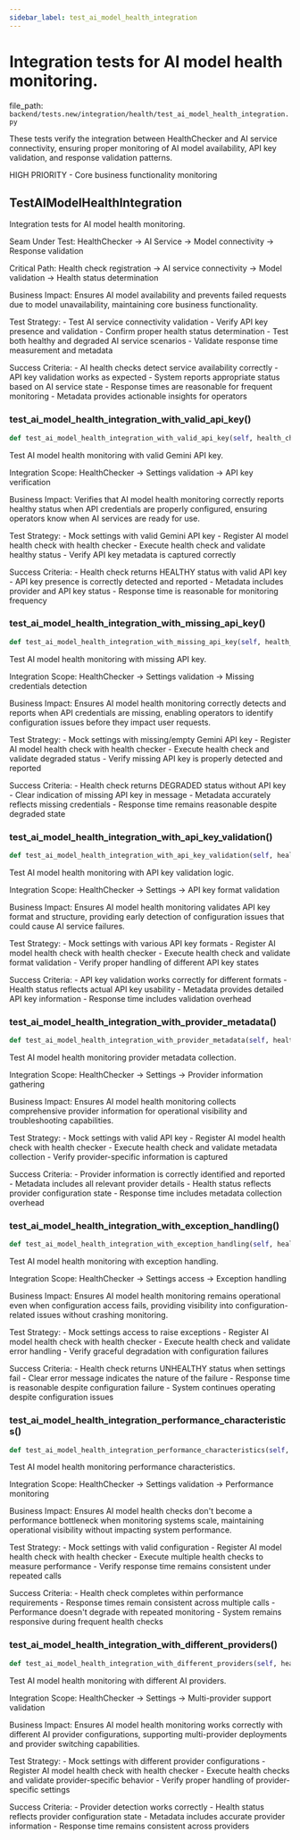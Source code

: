 ```yaml
---
sidebar_label: test_ai_model_health_integration
---
```


# Integration tests for AI model health monitoring.

  file_path: `backend/tests.new/integration/health/test_ai_model_health_integration.py`

These tests verify the integration between HealthChecker and AI service connectivity,
ensuring proper monitoring of AI model availability, API key validation,
and response validation patterns.

HIGH PRIORITY - Core business functionality monitoring

## TestAIModelHealthIntegration

Integration tests for AI model health monitoring.

Seam Under Test:
    HealthChecker → AI Service → Model connectivity → Response validation

Critical Path:
    Health check registration → AI service connectivity →
    Model validation → Health status determination

Business Impact:
    Ensures AI model availability and prevents failed requests
    due to model unavailability, maintaining core business functionality.

Test Strategy:
    - Test AI service connectivity validation
    - Verify API key presence and validation
    - Confirm proper health status determination
    - Test both healthy and degraded AI service scenarios
    - Validate response time measurement and metadata

Success Criteria:
    - AI health checks detect service availability correctly
    - API key validation works as expected
    - System reports appropriate status based on AI service state
    - Response times are reasonable for frequent monitoring
    - Metadata provides actionable insights for operators

### test_ai_model_health_integration_with_valid_api_key()

```python
def test_ai_model_health_integration_with_valid_api_key(self, health_checker, settings_with_gemini_key):
```

Test AI model health monitoring with valid Gemini API key.

Integration Scope:
    HealthChecker → Settings validation → API key verification

Business Impact:
    Verifies that AI model health monitoring correctly reports
    healthy status when API credentials are properly configured,
    ensuring operators know when AI services are ready for use.

Test Strategy:
    - Mock settings with valid Gemini API key
    - Register AI model health check with health checker
    - Execute health check and validate healthy status
    - Verify API key metadata is captured correctly

Success Criteria:
    - Health check returns HEALTHY status with valid API key
    - API key presence is correctly detected and reported
    - Metadata includes provider and API key status
    - Response time is reasonable for monitoring frequency

### test_ai_model_health_integration_with_missing_api_key()

```python
def test_ai_model_health_integration_with_missing_api_key(self, health_checker, settings_without_gemini_key):
```

Test AI model health monitoring with missing API key.

Integration Scope:
    HealthChecker → Settings validation → Missing credentials detection

Business Impact:
    Ensures AI model health monitoring correctly detects and reports
    when API credentials are missing, enabling operators to identify
    configuration issues before they impact user requests.

Test Strategy:
    - Mock settings with missing/empty Gemini API key
    - Register AI model health check with health checker
    - Execute health check and validate degraded status
    - Verify missing API key is properly detected and reported

Success Criteria:
    - Health check returns DEGRADED status without API key
    - Clear indication of missing API key in message
    - Metadata accurately reflects missing credentials
    - Response time remains reasonable despite degraded state

### test_ai_model_health_integration_with_api_key_validation()

```python
def test_ai_model_health_integration_with_api_key_validation(self, health_checker, settings_with_gemini_key):
```

Test AI model health monitoring with API key validation logic.

Integration Scope:
    HealthChecker → Settings → API key format validation

Business Impact:
    Ensures AI model health monitoring validates API key format
    and structure, providing early detection of configuration
    issues that could cause AI service failures.

Test Strategy:
    - Mock settings with various API key formats
    - Register AI model health check with health checker
    - Execute health check and validate format validation
    - Verify proper handling of different API key states

Success Criteria:
    - API key validation works correctly for different formats
    - Health status reflects actual API key usability
    - Metadata provides detailed API key information
    - Response time includes validation overhead

### test_ai_model_health_integration_with_provider_metadata()

```python
def test_ai_model_health_integration_with_provider_metadata(self, health_checker, settings_with_gemini_key):
```

Test AI model health monitoring provider metadata collection.

Integration Scope:
    HealthChecker → Settings → Provider information gathering

Business Impact:
    Ensures AI model health monitoring collects comprehensive
    provider information for operational visibility and
    troubleshooting capabilities.

Test Strategy:
    - Mock settings with valid API key
    - Register AI model health check with health checker
    - Execute health check and validate metadata collection
    - Verify provider-specific information is captured

Success Criteria:
    - Provider information is correctly identified and reported
    - Metadata includes all relevant provider details
    - Health status reflects provider configuration state
    - Response time includes metadata collection overhead

### test_ai_model_health_integration_with_exception_handling()

```python
def test_ai_model_health_integration_with_exception_handling(self, health_checker):
```

Test AI model health monitoring with exception handling.

Integration Scope:
    HealthChecker → Settings access → Exception handling

Business Impact:
    Ensures AI model health monitoring remains operational even
    when configuration access fails, providing visibility into
    configuration-related issues without crashing monitoring.

Test Strategy:
    - Mock settings access to raise exceptions
    - Register AI model health check with health checker
    - Execute health check and validate error handling
    - Verify graceful degradation with configuration failures

Success Criteria:
    - Health check returns UNHEALTHY status when settings fail
    - Clear error message indicates the nature of the failure
    - Response time is reasonable despite configuration failure
    - System continues operating despite configuration issues

### test_ai_model_health_integration_performance_characteristics()

```python
def test_ai_model_health_integration_performance_characteristics(self, health_checker, settings_with_gemini_key):
```

Test AI model health monitoring performance characteristics.

Integration Scope:
    HealthChecker → Settings validation → Performance monitoring

Business Impact:
    Ensures AI model health checks don't become a performance
    bottleneck when monitoring systems scale, maintaining
    operational visibility without impacting system performance.

Test Strategy:
    - Mock settings with valid configuration
    - Register AI model health check with health checker
    - Execute multiple health checks to measure performance
    - Verify response time remains consistent under repeated calls

Success Criteria:
    - Health check completes within performance requirements
    - Response times remain consistent across multiple calls
    - Performance doesn't degrade with repeated monitoring
    - System remains responsive during frequent health checks

### test_ai_model_health_integration_with_different_providers()

```python
def test_ai_model_health_integration_with_different_providers(self, health_checker):
```

Test AI model health monitoring with different AI providers.

Integration Scope:
    HealthChecker → Settings → Multi-provider support validation

Business Impact:
    Ensures AI model health monitoring works correctly with
    different AI provider configurations, supporting multi-provider
    deployments and provider switching capabilities.

Test Strategy:
    - Mock settings with different provider configurations
    - Register AI model health check with health checker
    - Execute health checks and validate provider-specific behavior
    - Verify proper handling of provider-specific settings

Success Criteria:
    - Provider detection works correctly
    - Health status reflects provider configuration state
    - Metadata includes accurate provider information
    - Response time remains consistent across providers
